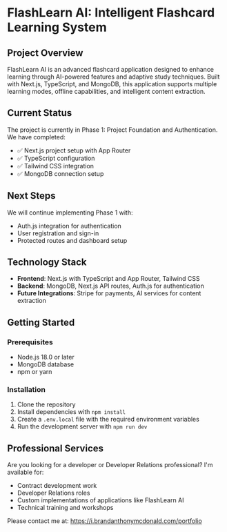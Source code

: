 # FlashLearn AI: Intelligent Flashcard Learning System

## Project Overview

FlashLearn AI is an advanced flashcard application designed to enhance learning through AI-powered features and adaptive study techniques. Built with Next.js, TypeScript, and MongoDB, this application supports multiple learning modes, offline capabilities, and intelligent content extraction.

## Current Status

The project is currently in Phase 1: Project Foundation and Authentication. We have completed:

- ✅ Next.js project setup with App Router
- ✅ TypeScript configuration
- ✅ Tailwind CSS integration
- ✅ MongoDB connection setup

## Next Steps

We will continue implementing Phase 1 with:

- Auth.js integration for authentication
- User registration and sign-in
- Protected routes and dashboard setup

## Technology Stack

- **Frontend**: Next.js with TypeScript and App Router, Tailwind CSS
- **Backend**: MongoDB, Next.js API routes, Auth.js for authentication
- **Future Integrations**: Stripe for payments, AI services for content extraction

## Getting Started

### Prerequisites

- Node.js 18.0 or later
- MongoDB database
- npm or yarn

### Installation

1. Clone the repository
2. Install dependencies with `npm install`
3. Create a `.env.local` file with the required environment variables
4. Run the development server with `npm run dev`

## Professional Services

Are you looking for a developer or Developer Relations professional? I'm available for:

- Contract development work
- Developer Relations roles
- Custom implementations of applications like FlashLearn AI
- Technical training and workshops

Please contact me at: https://i.brandanthonymcdonald.com/portfolio